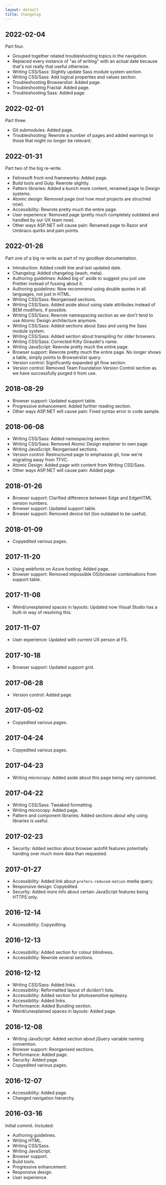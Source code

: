 ```yaml
---
layout: default
title: Changelog
---
```


## 2022-02-04

Part four.

* Grouped together related troubleshooting topics in the navigation.
* Replaced every instance of "as of writing" with an actual date because that's not really that useful otherwise.
* Writing CSS/Sass: Slightly update Sass module system section.
* Writing CSS/Sass: Add logical properties and values section.
* Troubleshooting Browserslist: Added page.
* Troubleshooting Fractal: Added page.
* Troubleshooting Sass: Added page.

## 2022-02-01

Part three.

* Git submodules: Added page.
* Troubleshooting: Rewrote a number of pages and added warnings to those that might no longer be relevant.

## 2022-01-31

Part two of the big re-write.

* Felinesoft front-end frameworks: Added page.
* Build tools and Gulp: Rewrote slightly.
* Pattern libraries: Added a bunch more content, renamed page to Design systems.
* Atomic design: Removed page (not how most projects are structred now).
* Accessibility: Rewrote pretty much the entire page.
* User experience: Removed page (pretty much completely outdated and handled by our UX team now).
* Other ways ASP.NET will cause pain: Renamed page to Razor and Umbraco quirks and pain points.

## 2022-01-26

Part one of a big re-write as part of my goodbye documentation.

* Introduction: Added credit line and last updated date.
* Changelog: Added changelog (waoh, meta).
* Authoring guidelines: Added big ol' aside to suggest you just use Prettier instead of fussing about it.
* Authoring guidelines: Now recommend using double quotes in all languages, not just in HTML.
* Writing CSS/Sass: Reorganised sections.
* Writing CSS/Sass: Added aside about using state attributes instead of BEM modifiers, if possible.
* Writing CSS/Sass: Rewrote namespacing section as we don't tend to use Atomic Design architecture anymore.
* Writing CSS/Sass: Added sections about Sass and using the Sass module system.
* Writing CSS/Sass: Added section about transpiling for older browsers.
* Writing CSS/Sass: Corrected Kitty Giraudel's name.
* Writing JavaScript: Rewrote pretty much the entire page.
* Browser support: Rewrote pretty much the entire page. No longer shows a table, simply points to Browserslist query.
* Version control: Significantly expanded git flow section.
* Version control: Removed Team Foundation Version Control section as we have successfully purged it from use.

## 2018-08-29

* Browser support: Updated support table.
* Progressive enhancement: Added further reading section.
* Other ways ASP.NET will cause pain: Fixed syntax error in code sample.

## 2018-06-08

* Writing CSS/Sass: Added namespacing section.
* Writing CSS/Sass: Removed Atomic Design explainer to own page.
* Writing JavaScript: Reorganised sections.
* Version control: Restructured page to emphasise git, how we're migrating away from TFVC.
* Atomic Design: Added page with content from Writing CSS/Sass.
* Other ways ASP.NET will cause pain: Added page.

## 2018-01-26

* Browser support: Clarified difference between Edge and EdgeHTML version numbers.
* Browser support: Updated support table.
* Browser support: Removed device list (too outdated to be useful).

## 2018-01-09

* Copyedited various pages. 

## 2017-11-20

* Using webfonts on Azure hosting: Added page.
* Browser support: Removed impossible OS/browser combinations from support table.

## 2017-11-08

* Weird/unexplained spaces in layouts: Updated now Visual Studio has a built-in way of resolving this.

## 2017-11-07

* User experience: Updated with current UX person at FS.

## 2017-10-18

* Browser support: Updated support grid.

## 2017-06-28

* Version control: Added page.

## 2017-05-02

* Copyedited various pages.

## 2017-04-24

* Copyedited various pages.

## 2017-04-23

* Writing microcopy: Added aside about this page being very opinioned.

## 2017-04-22

* Writing CSS/Sass: Tweaked formatting.
* Writing microcopy: Added page.
* Pattern and component libraries: Added sections about why using libraries is useful.

## 2017-02-23

* Security: Added section about browser autofill features potentially handing over much more data than requested.

## 2017-01-27

* Accessibility: Added link about `prefers-reduced-motion` media query.
* Responsive design: Copyedited.
* Security: Added more info about certain JavaScript features being HTTPS only.

## 2016-12-14

* Accessibility: Copyediting.

## 2016-12-13

* Accessibility: Added section for colour blindness.
* Accessibility: Rewrote several sections.

## 2016-12-12

* Writing CSS/Sass: Added links.
* Accessibility: Reformatted layout of do/don't lists.
* Accessibility: Added section for photosensitive epilepsy.
* Accessibility: Added links.
* Performance: Added Bundling section.
* Weird/unexplained spaces in layouts: Added page.

## 2016-12-08 

* Writing JavaScript: Added section about jQuery variable naming convention.
* Browser support: Reorganised sections.
* Performance: Added page.
* Security: Added page.
* Copyedited various pages.

## 2016-12-07

* Accessibility: Added page.
* Changed navigation hierarchy. 

## 2016-03-16

Initial commit. Included:

* Authoring guidelines.
* Writing HTML.
* Writing CSS/Sass.
* Writing JavaScript.
* Browser support.
* Build tools.
* Progressive enhancement.
* Responsive design.
* User experience.